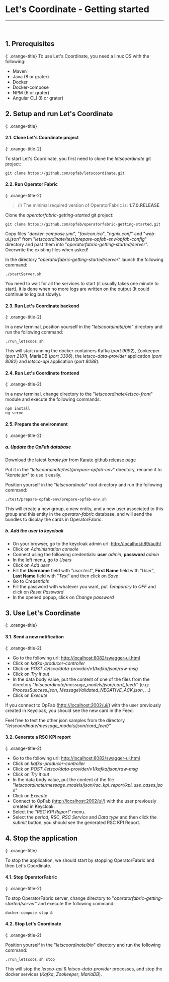 <!-- Copyright (c) 2020 RTE (https://www.rte-france.com)                                                  -->
<!-- Copyright (c) 2020 RTE international (https://www.rte-international.com)                             -->
<!-- See AUTHORS.txt                                                                                      -->
<!-- This document is subject to the terms of the Creative Commons Attribution 4.0 International license. -->
<!-- If a copy of the license was not distributed with this                                               -->
<!-- file, You can obtain one at https://creativecommons.org/licenses/by/4.0/.                            -->
<!-- SPDX-License-Identifier: CC-BY-4.0                                                                   -->

# Let's Coordinate - Getting started
---
<br/>

## 1. Prerequisites
{: .orange-title}
To use Let's Coordinate, you need a linux OS with the following:

* Maven
* Java (8 or grater)
* Docker
* Docker-compose
* NPM (6 or grater) 
* Angular CLI (8 or grater)

## 2. Setup and run Let's Coordinate
{: .orange-title}

#### 2.1. Clone Let's Coordinate project
{: .orange-title-2}

To start Let's Coordinate, you first need to clone the *letscoordinate* git project:
```
git clone https://github.com/opfab/letscoordinate.git
```

#### 2.2. Run Operator Fabric
{: .orange-title-2}

> /!\ The minimal required version of OperatorFabric is: **1.7.0.RELEASE**

Clone the *operatorfabric-getting-started* git project:
```
git clone https://github.com/opfab/operatorfabric-getting-started.git
```

Copy files "*docker-compose.yml*", "*favicon.ico*", "*ngnix.conf*" and "*web-ui.json*" from "*letscoordinate/test/prepare-opfab-env/opfab-config*" directory and past them into "*operatorfabric-getting-started/server*". Overwrite the existing files when asked!

In the directory "*operatorfabric-getting-started/server*" launch the following command:
```
./startServer.sh 
```

You need to wait for all the services to start (it usually takes one minute to start), it is done when no more logs are written on the output (It could continue to log but slowly).

#### 2.3. Run Let's Coordinate backend
{: .orange-title-2}

In a new terminal, position yourself in the "*letscoordinate/bin*" directory and run the following command:

```
./run_letscoos.sh
```

This will start running the docker containers Kafka (*port 9092*), Zookeeper (*port 2181*), MariaDB (*port 3306*), the *letsco-data-provider* application (*port 8082*) and *letsco-api* application (*port 8088*).

#### 2.4. Run Let's Coordinate frontend
{: .orange-title-2}

In a new terminal, change directory to the "*letscoordinate/letsco-front*" module and execute the following commands:

```
npm install
ng serve
```

#### 2.5. Prepare the environment
{: .orange-title-2}

##### a. Update the OpFab database

Download the latest *karate.jar* from [Karate github release page](https://github.com/intuit/karate/releases/)

Put it in the "*letscoordinate/test/prepare-opfab-env*" directory, rename it to "*karate.jar*" to use it easily.

Position yourself in the "*letscoordinate*" root directory and run the following command:

```
./test/prepare-opfab-env/prepare-opfab-env.sh
```

This will create a new group, a new entity, and a new user associated to this group and this entity in the *operator-fabric* database, and will send the bundles to display the cards in OperatorFabric.

##### b. Add the user to keycloak

- On your browser, go to the keycloak admin url: [http://localhost:89/auth/](http://localhost:89/auth/)
- Click on *Administration console*
- Connect using the following credentials: **user** *admin*, **password** *admin*
- In the left menu, go to *Users*
- Click on *Add user*
- Fill the **Username** field with "*user.test*", **First Name** field with "*User*", **Last Name** field with "*Test*" and then click on *Save*
- Go to *Credentials*
- Fill the password with whatever you want, put *Temporary* to *OFF* and click on *Reset Password*
- In the opened popup, click on *Change password*

## 3. Use Let's Coordinate
{: .orange-title}

#### 3.1. Send a new notification
{: .orange-title-2}

- Go to the following url: [http://localhost:8082/swagger-ui.html](http://localhost:8082/swagger-ui.html)
- Click on *kafka-producer-controller*
- Click on *POST /letsco/data-provider/v1/kafka/json/raw-msg*
- Click on *Try it out*
- In the data body value, put the content of one of the files from the directory "*letscoordinate/message_models/json/card_feed/*" (e.g: *ProcessSuccess.json*, *MessageValidated_NEGATIVE_ACK.json*, ...)
- Click on *Execute*

If you connect to OpFab ([http://localhost:2002/ui/](http://localhost:2002/ui/)) with the user previously created in Keycloak, you should see the new card in the Feed.

Feel free to test the other json samples from the directory "*letscoordinate/message_models/json/card_feed/*" 

#### 3.2. Generate a RSC KPI report
{: .orange-title-2}

- Go to the following url: [http://localhost:8082/swagger-ui.html](http://localhost:8082/swagger-ui.html)
- Click on *kafka-producer-controller*
- Click on *POST /letsco/data-provider/v1/kafka/json/raw-msg*
- Click on *Try it out*
- In the data body value, put the content of the file "*letscoordinate/message_models/json/rsc_kpi_report/kpi_use_cases.json*"
- Click on *Execute*
- Connect to OpFab ([http://localhost:2002/ui/](http://localhost:2002/ui/)) with the user previously created in Keycloak.
- Select the *"RSC KPI Report"* menu.
- Select the *period*, *RSC*, *RSC Service* and *Data type* and then click the *submit* button, you should see the generated RSC KPI Report.

## 4. Stop the application
{: .orange-title}

To stop the application, we should start by stopping OperatorFabric and then Let's Coordinate.

#### 4.1. Stop OperatorFabric
{: .orange-title-2}

To stop OperatorFabric server, change directory to "*operatorfabric-getting-started/server*" and execute the following command:

```
docker-compose stop &
```

#### 4.2. Stop Let's Coordinate
{: .orange-title-2}

Position yourself in the "*letscoordinate/bin*" directory and run the following command:

```
./run_letscoos.sh stop
```

This will stop the *letsco-api* & *letsco-data-provider* processes, and stop the docker services (*Kafka*, *Zookeeper*, *MariaDB*).
